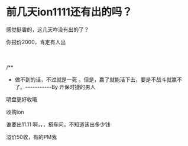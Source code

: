 # 前几天ion1111还有出的吗？


感觉挺香的，这几天咋没有出的了？

你报价2000，肯定有人出<br />
<br />
<br />
<br />
/**<br />
 * 做不到的话，不过就是一死 。但是，赢了就能活下去，要是不战斗就赢不了。-----------By 开保时捷的男人

明盘更好收哦

收购ion

谁要出11.11 啊，，，搭车问，不知道该出多少钱

溢价50收，有的PM我
